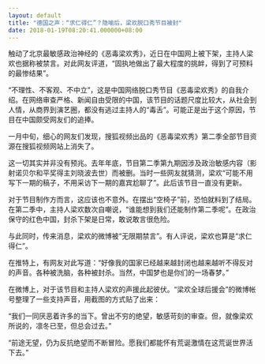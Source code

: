 ```yaml
---
layout: default
title: "德国之声：“求仁得仁”？隐喻后，梁欢脱口秀节目被封"
date: 2018-01-19T08:20:41.000000+08:00
---
```


触动了北京最敏感政治神经的《恶毒梁欢秀》，近日在中国网上被下架，主持人梁欢也据称被禁言。对此网友评道，“固执地做出了最大程度的挑衅，得到了可预料的最惨结果”。

“不理性、不客观、不中立”，这是中国网络脱口秀节目《恶毒梁欢秀》的自我介绍。在网络审查严格、新闻自由受限的中国，该节目的话题尺度比较大，从社会到人情，从商界到演艺圈，都没有逃过主持人的“毒舌”。可能正是出于这个原因，节目在中国颇受网友们的追捧。

一月中旬，细心的网友们发现，搜狐视频出品的《恶毒梁欢秀》第二季全部节目资源在搜狐视频网站上消失了。

这一切其实并非没有预兆。去年年底，节目第二季第九期因涉及政治敏感内容（影射诺贝尔和平奖得主刘晓波去世）而被删。当时一些网友就猜测，梁欢“可能不用写下一期的稿子，不用采访下一期的嘉宾尬聊了”。此后该节目一直没有更新。

对于节目制作方而言，这应该也不意外。在摆出“空椅子”前，恐怕就料到了结局。在第二季中，主持人梁欢数次自嘲说，“谁能想到我们还能制作第二季呢”。在政治保守的红色中国，封杀下架是日常，敢说敢言很危险。

与此同时，传来消息，梁欢的微博被“无限期禁言”。有人评说，梁欢也算是“求仁得仁”。

在推特上，有网友对此写道：“好像我的国家已经越来越封闭也越来越听不得反对的声音。各种被洗脑，各种被封杀。当然，中国梦也是你们的一场春梦。”

在微博上，对于该节目和主持人梁欢的声援此起彼伏。“梁欢全球后援会”的微博帐号整理了一些支持声音，用截图的方式贴了出来：

“我们一同厌恶着许多的当下。曾出不穷的绝望，敏感苛刻的审查。但，就像梁欢所说的，凛冬已至，但总会过去。”

“前途无望，仍为反抗绝望而不断冒险。愿我们都能怀有荒诞激情在这荒诞世界活下去。”

